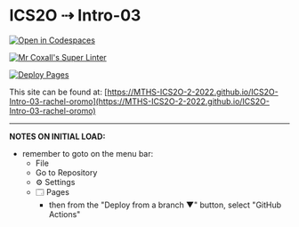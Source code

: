 # ICS2O ⇢ Intro-03

[![Open in Codespaces](https://classroom.github.com/assets/launch-codespace-f4981d0f882b2a3f0472912d15f9806d57e124e0fc890972558857b51b24a6f9.svg)](https://classroom.github.com/open-in-codespaces?assignment_repo_id=10021337)

[![Mr Coxall's Super Linter](https://github.com/MTHS-ICS2O-2-2022/ICS2O-Intro-03-rachel-oromo/workflows/Mr%20Coxall's%20Super%20Linter/badge.svg)](https://github.com/MTHS-ICS2O-2-2022/ICS2O-Intro-03-rachel-oromo/actions)

[![Deploy Pages](https://github.com/MTHS-ICS2O-2-2022/ICS2O-Intro-03-rachel-oromo/workflows/Deploy%20Pages/badge.svg)](https://github.com/MTHS-ICS2O-2-2022/ICS2O-Intro-03-rachel-oromo/actions)

This site can be found at: [https://MTHS-ICS2O-2-2022.github.io/ICS2O-Intro-03-rachel-oromo](https://MTHS-ICS2O-2-2022.github.io/ICS2O-Intro-03-rachel-oromo)

---

**NOTES ON INITIAL LOAD:**
- remember to goto on the menu bar:
  - File
  - Go to Repository
  - ⚙ Settings
  - 🗔 Pages
    - then from the "Deploy from a branch ▼" button, select "GitHub Actions"
